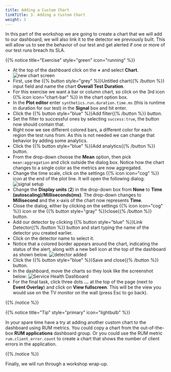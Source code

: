 ```yaml
---
title: Adding a Custom Chart
linkTitle: 3. Adding a Custom Chart
weight: 3
---
```


In this part of the workshop we are going to create a chart that we will add to our dashboard, we will also link it to the detector we previously built. This will allow us to see the behavior of our test and get alerted if one or more of our test runs breach its SLA.

{{% notice title="Exercise" style="green" icon="running" %}}

* At the top of the dashboard click on the **+** and select **Chart**.
  ![new chart screen](../images/new-chart.png)
* First, use the {{% button style="grey" %}}Untitled chart{{% /button %}} input field and name the chart **Overall Test Duration**.
* For this exercise we want a bar or column chart, so click on the 3rd icon {{% icon icon="chart-bar" %}} in the chart option box.
* In the **Plot editor** enter `synthetics.run.duration.time.ms` (this is runtime in duration for our test) in the **Signal** box and hit enter.
* Click the {{% button style="blue" %}}Add filter{{% /button %}} button.
* Set the filter to successful ones by selecting `success:true`, the button now should contain that.
* Right now we see different colored bars, a different color for each region the test runs from. As this is not needed we can change that behavior by adding some analytics.
* Click the {{% button style="blue" %}}Add analytics{{% /button %}} button.
* From the drop-down choose the **Mean** option, then pick `mean:aggregation` and click outside the dialog box. Notice how the chart changes to a single color as the metrics are now aggregated.
* Change the time scale, click on the settings {{% icon icon="cog" %}} icon at the end of the plot line. It will open the following dialog:
  ![signal setup](../images/signal-setup.png)
* Change the **Display units** (**2**) in the drop-down box from **None** to **Time (autoscaling)/Milliseconds(ms)**. The drop-down changes to **Millisecond** and the x-axis of the chart now represents **Time**.
* Close the dialog, either by clicking on the settings {{% icon icon="cog" %}} icon or the {{% button style="gray" %}}close{{% /button %}} button.
* Add our detector by clicking {{% button style="blue" %}}Link Detector{{% /button %}} button and start typing the name of the detector you created earlier.
* Click on the detector name to select it.
* Notice that a colored border appears around the chart, indicating the status of the alert, along with a new bell icon at the top of the dashboard as shown below.
  ![detector added](../images/detector-added.png)
* Click the {{% button style="blue" %}}Save and close{{% /button %}} button.
* In the dashboard, move the charts so they look like the screenshot below:
  ![Service Health Dashboard](../images/service-health-dashboard.png)
* For the final task, click three dots **...** at the top of the page (next to **Event Overlay**) and click on **View fullscreen**. This will be the view you would use on the TV monitor on the wall (press Esc to go back).

{{% /notice %}}

{{% notice title="Tip" style="primary" icon="lightbulb" %}}

In your spare time have a try at adding another custom chart to the dashboard using RUM metrics. You could copy a chart from the out-of-the-box **RUM applications** dashboard group. Or you could use the RUM metric `rum.client_error.count` to create a chart that shows the number of client errors in the application.

{{% /notice %}}

 Finally, we will run through a workshop wrap-up.
